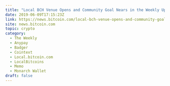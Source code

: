 ```yaml
---
title: "Local BCH Venue Opens and Community Goal Nears in the Weekly Update From Bitcoin.com"
date: 2019-06-09T17:15:23Z
link: https://news.bitcoin.com/local-bch-venue-opens-and-community-goal-nears-in-the-weekly-update-from-bitcoin-com/?utm_medium=RSS&utm_source=hune
site: news.bitcoin.com
topic: crypto
category:
  - The Weekly
  - Anypay
  - Badger
  - Cointext
  - Local.bitcoin.com
  - LocalBitcoins
  - Memo
  - Monarch Wallet
draft: false
---
```

